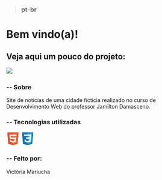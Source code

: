 > ### pt-br

# Bem vindo(a)!

## Veja aqui um pouco do projeto:

![](https://github.com/vicmariucha/noticias-cidade/blob/master/noticias-cidade-gif.gif)

### -- Sobre

Site de notícias de uma cidade ficticia realizado no curso de Desenvolvimento Web do professor Jamilton Damasceno.

### -- Tecnologias utilizadas

<span><img src="https://raw.githubusercontent.com/devicons/devicon/master/icons/html5/html5-original.svg" width="35px" alt="Html 5" title="Html 5" /></span>
<span><img src="https://raw.githubusercontent.com/devicons/devicon/master/icons/css3/css3-original.svg" width="35px" alt="CSS 3" title="CSS 3" /></span>

### -- Feito por:

Victória Mariucha

